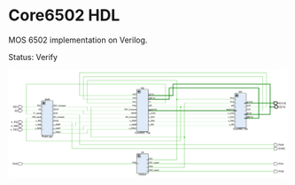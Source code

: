 # Core6502 HDL

MOS 6502 implementation on Verilog.

Status: Verify

![mos6502](/HDL/Design/mos6502/mos6502.png)
